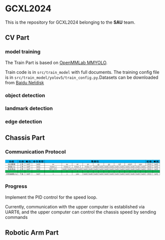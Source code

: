 # GCXL2024
This is the repository for GCXL2024 belonging to the **SAU** team.

## CV Part
### model training
The Train Part is based on [OpenMMLab MMYOLO](https://github.com/open-mmlab/mmyolo).

Train code is in `src/train_model` with full documents.
The training config file is in `src/train_model/yolov5/train_config.py`.Datasets can be downloaded from [Baidu Netdisk](https://pan.baidu.com/s/1NcQSzuD8DhYUe0tgpDfh5Q?pwd=gcxl)
### object detection

### landmark detection

### edge detection

## Chassis Part
### Communication Protocol
![Current Protocols](<docs/pics/Communication Protocols now.png>)
### Progress
Implement the PID control for the speed loop.

Currently, communication with the upper computer is established via UART6, and the upper computer can control the chassis speed by sending commands
## Robotic Arm Part
